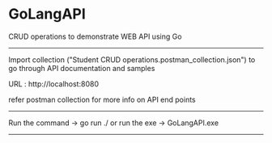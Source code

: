 # GoLangAPI

CRUD operations to demonstrate WEB API using Go

**********************************************
Import collection ("Student CRUD operations.postman_collection.json") to go through API documentation and samples

URL : http://localhost:8080  

refer postman collection for more info on API end points

**********************************************
Run the command  ->     go run ./ 
or run the exe   ->     GoLangAPI.exe

**********************************************
